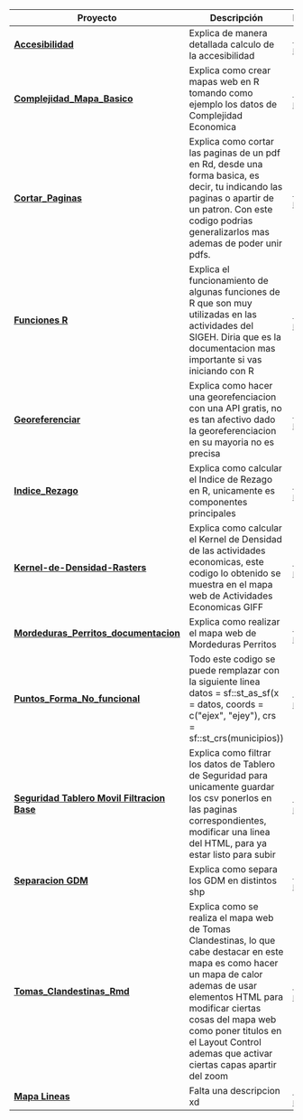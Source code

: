 | Proyecto | Descripción | Enlace |
|----------|-------------|--------|
| **[Accesibilidad](https://sigehgo.github.io/Documentacion-Codigos/Accesibilidad.html)** | Explica de manera detallada calculo de la accesibilidad  | [🔗 Ver más](https://sigehgo.github.io/Documentacion-Codigos/Accesibilidad.html) |
| **[Complejidad_Mapa_Basico](https://sigehgo.github.io/Documentacion-Codigos/Complejidad_Mapa_Basico.html)** | Explica como crear mapas web en R tomando como ejemplo los datos de Complejidad Economica | [🔗 Ver más](https://sigehgo.github.io/Documentacion-Codigos/Complejidad_Mapa_Basico.html) |
| **[Cortar_Paginas](https://sigehgo.github.io/Documentacion-Codigos/Cortar_Paginas.html)** | Explica como cortar las paginas de un pdf en Rd, desde una forma basica, es decir, tu indicando las paginas o apartir de un patron. Con este codigo podrias generalizarlos mas ademas de poder unir pdfs.| [🔗 Ver más](https://sigehgo.github.io/Documentacion-Codigos/Cortar_Paginas.html) |
| **[Funciones R](https://sigehgo.github.io/Documentacion-Codigos/Funciones-R.html)** | Explica el funcionamiento de algunas funciones de R que son muy utilizadas en las actividades del SIGEH. Diria que es la documentacion mas importante si vas iniciando con R | [🔗 Ver más](https://sigehgo.github.io/Documentacion-Codigos/Funciones-R.html) |
| **[Georeferenciar](https://sigehgo.github.io/Documentacion-Codigos/Georeferenciar.html)** | Explica como hacer una georefenciacion con una API gratis, no es tan afectivo dado la georeferenciacion en su mayoria no es precisa  | [🔗 Ver más](https://sigehgo.github.io/Documentacion-Codigos/Georeferenciar.html) |
| **[Indice_Rezago](https://sigehgo.github.io/Documentacion-Codigos/Indice_Rezago.html)** | Explica como calcular el Indice de Rezago en R, unicamente es componentes principales | [🔗 Ver más](https://sigehgo.github.io/Documentacion-Codigos/Indice_Rezago.html) |
| **[Kernel-de-Densidad-Rasters](https://sigehgo.github.io/Documentacion-Codigos/Kernel-de-Densidad-Rasters.html)** | Explica como calcular el Kernel de Densidad de las actividades economicas, este codigo lo obtenido se muestra en el mapa web de Actividades Economicas GIFF | [🔗 Ver más](https://sigehgo.github.io/Documentacion-Codigos/Kernel-de-Densidad-Rasters.html) |
| **[Mordeduras_Perritos_documentacion](https://sigehgo.github.io/Documentacion-Codigos/Mordeduras_Perritos_documentacion.html)** | Explica como realizar el mapa web de Mordeduras Perritos | [🔗 Ver más](https://sigehgo.github.io/Documentacion-Codigos/Mordeduras_Perritos_documentacion.html) |
| **[Puntos_Forma_No_funcional](https://sigehgo.github.io/Documentacion-Codigos/Puntos_Forma_No_funcional.html)** | Todo este codigo se puede remplazar con la siguiente linea datos = sf::st_as_sf(x = datos, coords = c("ejex", "ejey"), crs = sf::st_crs(municipios)) | [🔗 Ver más](https://sigehgo.github.io/Documentacion-Codigos/Puntos_Forma_No_funcional.html) |
| **[Seguridad Tablero Movil Filtracion Base](https://sigehgo.github.io/Documentacion-Codigos/Seguridad_Tablero_Movil_Filtracion_Base.html)** | Explica como filtrar los datos de Tablero de Seguridad para unicamente guardar los csv ponerlos en las paginas correspondientes, modificar una linea del HTML, para ya estar listo para subir| [🔗 Ver más](https://sigehgo.github.io/Documentacion-Codigos/Seguridad_Tablero_Movil_Filtracion_Base.html) |
| **[Separacion GDM](https://sigehgo.github.io/Documentacion-Codigos/Separacion_GDM.html)** | Explica como separa los GDM en distintos shp | [🔗 Ver más](https://sigehgo.github.io/Documentacion-Codigos/Separacion_GDM.html) |
| **[Tomas_Clandestinas_Rmd](https://sigehgo.github.io/Documentacion-Codigos/Tomas_Clandestinas_Rmd.Rmd)** | Explica como se realiza el mapa web de Tomas Clandestinas, lo que cabe destacar en este mapa es como hacer un mapa de calor ademas de usar elementos HTML para modificar ciertas cosas del mapa web como poner titulos en el Layout Control ademas que activar ciertas capas apartir del zoom| [🔗 Ver más](https://sigehgo.github.io/Documentacion-Codigos/Tomas_Clandestinas_Rmd.Rmd) |
| **[Mapa Lineas](https://sigehgo.github.io/Documentacion-Codigos/lineas_mapa.html)** | Falta una descripcion xd| [🔗 Ver más](https://sigehgo.github.io/Documentacion-Codigos/lineas_mapa.html) |

